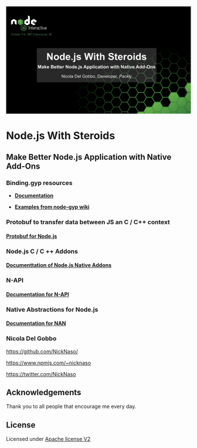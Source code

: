 ![alt Node Intercactive 2017](conf-ni-2017.png)

# Node.js With Steroids

## Make Better Node.js Application with Native Add-Ons

### Binding.gyp resources

* **[Documentation](https://gyp.gsrc.io/docs/UserDocumentation.md)** 

* **[Examples from node-gyp wiki](https://github.com/nodejs/node-gyp/wiki/"binding.gyp"-files-out-in-the-wild)**

### Protobuf to transfer data between JS an C / C++ context

#### [Protobuf for Node.js](https://code.google.com/archive/p/protobuf-for-node/) 

### Node.js C / C ++ Addons

#### [Documenttation of Node.js Native Addons](https://nodejs.org/dist/latest-v8.x/docs/api/addons.html)

### N-API 

#### [Documentation for N-API](https://nodejs.org/dist/latest-v8.x/docs/api/n-api.html)

### Native Abstractions for Node.js 

#### [Documentation for NAN](https://github.com/nodejs/nan)

### Nicola Del Gobbo

<https://github.com/NickNaso/>

<https://www.npmjs.com/~nicknaso>

<https://twitter.com/NickNaso>

## Acknowledgements

Thank you to all people that encourage me every day.

## License

Licensed under [Apache license V2](./LICENSE)

